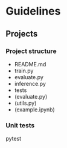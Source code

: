 # Guidelines

## Projects

### Project structure

- README.md
- train.py
- evaluate.py
- inference.py
- tests
- (evaluate.py)
- (utils.py)
- (example.ipynb)

### Unit tests

pytest
